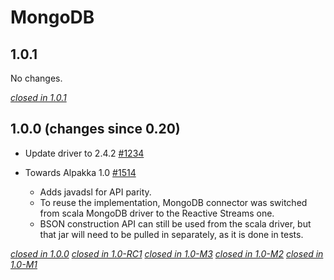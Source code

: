 # MongoDB

## 1.0.1

No changes.

[*closed in 1.0.1*](https://github.com/akka/alpakka/issues?q=is%3Aclosed+milestone%3A1.0.1+label%3Ap%3Amongodb)


## 1.0.0 (changes since 0.20)

* Update driver to 2.4.2 [#1234](https://github.com/akka/alpakka/pull/1234)

* Towards Alpakka 1.0 [#1514](https://github.com/akka/alpakka/pull/1514)
    * Adds javadsl for API parity.
    * To reuse the implementation, MongoDB connector was switched from scala MongoDB driver to the Reactive Streams one.
    * BSON construction API can still be used from the scala driver, but that jar will need to be pulled in separately, as it is done in tests.

[*closed in 1.0.0*](https://github.com/akka/alpakka/issues?q=is%3Aclosed+milestone%3A1.0.0+label%3Ap%3Amongodb)
[*closed in 1.0-RC1*](https://github.com/akka/alpakka/issues?q=is%3Aclosed+milestone%3A1.0-RC1+label%3Ap%3Amongodb)
[*closed in 1.0-M3*](https://github.com/akka/alpakka/issues?q=is%3Aclosed+milestone%3A1.0-M3+label%3Ap%3Amongodb)
[*closed in 1.0-M2*](https://github.com/akka/alpakka/issues?q=is%3Aclosed+milestone%3A1.0-M2+label%3Ap%3Amongodb)
[*closed in 1.0-M1*](https://github.com/akka/alpakka/issues?q=is%3Aclosed+milestone%3A1.0-M1+label%3Ap%3Amongodb)
